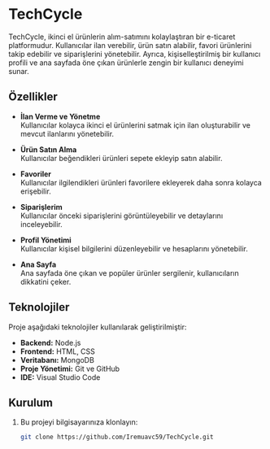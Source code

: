 # TechCycle

TechCycle, ikinci el ürünlerin alım-satımını kolaylaştıran bir e-ticaret platformudur. Kullanıcılar ilan verebilir, ürün satın alabilir, favori ürünlerini takip edebilir ve siparişlerini yönetebilir. Ayrıca, kişiselleştirilmiş bir kullanıcı profili ve ana sayfada öne çıkan ürünlerle zengin bir kullanıcı deneyimi sunar.

## Özellikler

- **İlan Verme ve Yönetme**  
  Kullanıcılar kolayca ikinci el ürünlerini satmak için ilan oluşturabilir ve mevcut ilanlarını yönetebilir.

- **Ürün Satın Alma**  
  Kullanıcılar beğendikleri ürünleri sepete ekleyip satın alabilir.

- **Favoriler**  
  Kullanıcılar ilgilendikleri ürünleri favorilere ekleyerek daha sonra kolayca erişebilir.

- **Siparişlerim**  
  Kullanıcılar önceki siparişlerini görüntüleyebilir ve detaylarını inceleyebilir.

- **Profil Yönetimi**  
  Kullanıcılar kişisel bilgilerini düzenleyebilir ve hesaplarını yönetebilir.

- **Ana Sayfa**  
  Ana sayfada öne çıkan ve popüler ürünler sergilenir, kullanıcıların dikkatini çeker.

## Teknolojiler

Proje aşağıdaki teknolojiler kullanılarak geliştirilmiştir:

- **Backend:** Node.js
- **Frontend:** HTML, CSS  
- **Veritabanı:** MongoDB  
- **Proje Yönetimi:** Git ve GitHub  
- **IDE:** Visual Studio Code

## Kurulum

1. Bu projeyi bilgisayarınıza klonlayın:
   ```bash
   git clone https://github.com/Iremuavc59/TechCycle.git
